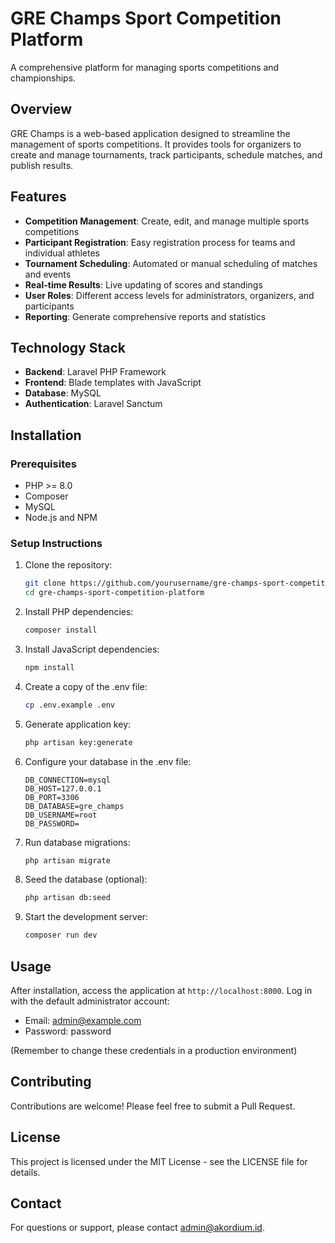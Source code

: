 # GRE Champs Sport Competition Platform

A comprehensive platform for managing sports competitions and championships.

## Overview

GRE Champs is a web-based application designed to streamline the management of sports competitions. It provides tools for organizers to create and manage tournaments, track participants, schedule matches, and publish results.

## Features

- **Competition Management**: Create, edit, and manage multiple sports competitions
- **Participant Registration**: Easy registration process for teams and individual athletes
- **Tournament Scheduling**: Automated or manual scheduling of matches and events
- **Real-time Results**: Live updating of scores and standings
- **User Roles**: Different access levels for administrators, organizers, and participants
- **Reporting**: Generate comprehensive reports and statistics

## Technology Stack

- **Backend**: Laravel PHP Framework
- **Frontend**: Blade templates with JavaScript
- **Database**: MySQL
- **Authentication**: Laravel Sanctum

## Installation

### Prerequisites

- PHP >= 8.0
- Composer
- MySQL
- Node.js and NPM

### Setup Instructions

1. Clone the repository:

    ```bash
    git clone https://github.com/yourusername/gre-champs-sport-competition-platform.git
    cd gre-champs-sport-competition-platform
    ```

2. Install PHP dependencies:

    ```bash
    composer install
    ```

3. Install JavaScript dependencies:

    ```bash
    npm install
    ```

4. Create a copy of the .env file:

    ```bash
    cp .env.example .env
    ```

5. Generate application key:

    ```bash
    php artisan key:generate
    ```

6. Configure your database in the .env file:

    ```
    DB_CONNECTION=mysql
    DB_HOST=127.0.0.1
    DB_PORT=3306
    DB_DATABASE=gre_champs
    DB_USERNAME=root
    DB_PASSWORD=
    ```

7. Run database migrations:

    ```bash
    php artisan migrate
    ```

8. Seed the database (optional):

    ```bash
    php artisan db:seed
    ```

9. Start the development server:
    ```bash
    composer run dev
    ```

## Usage

After installation, access the application at `http://localhost:8000`. Log in with the default administrator account:

- Email: admin@example.com
- Password: password

(Remember to change these credentials in a production environment)

## Contributing

Contributions are welcome! Please feel free to submit a Pull Request.

## License

This project is licensed under the MIT License - see the LICENSE file for details.

## Contact

For questions or support, please contact [admin@akordium.id](mailto:admin@akordium.id).
